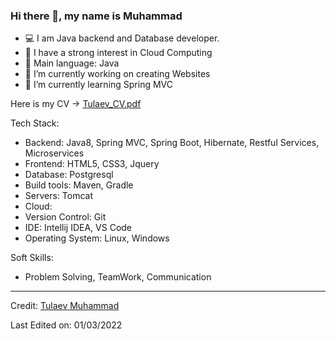 ### Hi there 👋, my name is Muhammad 

- 💻 I am Java backend and Database developer.
- 📝 I have a strong interest in Cloud Computing
- 🌟 Main language: Java
- 🔭 I’m currently working on creating Websites
- 🌱 I’m currently learning Spring MVC

Here is my CV -> [Tulaev_CV.pdf](https://github.com/TulaevMuhammad/TulaevMuhammad/files/10855144/Tulaev_CV.pdf)


Tech Stack:

- Backend: Java8, Spring MVC, Spring Boot, Hibernate, Restful Services, Microservices
- Frontend: HTML5, CSS3, Jquery
- Database: Postgresql
- Build tools: Maven, Gradle
- Servers: Tomcat
- Cloud:
- Version Control: Git
- IDE: Intellij IDEA, VS Code
- Operating System: Linux, Windows

Soft Skills:

- Problem Solving, TeamWork, Communication 

----
Credit: [Tulaev Muhammad](https://github.com/TulaevMuhammad)

Last Edited on: 01/03/2022
